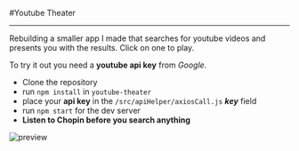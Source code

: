 #Youtube Theater

---

Rebuilding a smaller app I made that searches for youtube videos and presents you with the results. Click on one to play.

To try it out you need a **youtube api key** from _Google_.

- Clone the repository
- run `npm install` in `youtube-theater`
- place your **api key** in the `/src/apiHelper/axiosCall.js` **_key_** field
- run `npm start` for the dev server
- **Listen to Chopin before you search anything**

![preview](./preview.gif)
